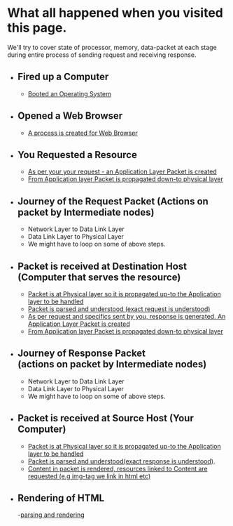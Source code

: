# What all happened when you visited this page.

We'll try to cover state of processor, memory, data-packet at each stage during entire process of sending request and receiving response.

 - Fired up a Computer
	 - 
	 - [Booted an Operating System](booting-operating-system.md)
	 
 - Opened a Web Browser
	 - 
	 - [A process is created for Web Browser](process-creation-of-web-browser.md)
	
 - You Requested a Resource
	 - 
	 - [As per your your request - an Application Layer Packet is created](application-layer-packet-creation.md)
	 - [From Application layer Packet is propagated down-to physical layer](packet-from-application-to-physical-layer.md)
	 
 
 - Journey of the Request Packet 
(Actions on packet by Intermediate nodes)
	 - 
	 - Network Layer to Data Link Layer
	 - Data Link Layer to Physical Layer
	 - We might have to loop on some of above steps.
	 
 - Packet is received at Destination Host (Computer that serves the resource)
	 - 
	 - [Packet is at Physical layer so it is propagated up-to the Application layer to be handled](packet-from-physical-to-application-layer.md)
	 - [Packet is parsed and understood (exact request is understood)](at-server-site-parsing-of-packet-at-application-layer.md)
	 - [As per request and specifics sent by you, response is generated. An Application Layer Packet is created](response-generation-and-packet-creation.md)
	 - [From Application layer Packet is propagated down-to physical layer](packet-from-application-to-physical-layer.md)
	 
- Journey of Response Packet   
(actions on packet by Intermediate nodes)
	- 
	- Network Layer to Data Link Layer
	- Data Link Layer to Physical Layer
	- We might have to loop on some of above steps.
	
- Packet is received at Source Host (Your Computer)
	- 
	- [Packet is at Physical layer so it is propagated up-to the Application layer to be handled](packet-from-physical-to-application-layer.md)
	 - [Packet is parsed and understood(exact response is understood)](at-client-site-parsing-of-packet-at-application-layer.md).
	 - [Content in packet is rendered, resources linked to Content are requested (e.g img-tag we link in html etc)](conten-rendering.md)
	 
 - Rendering of HTML
	 - 
	 -[parsing and rendering](html-rendering.md)

